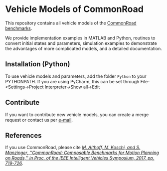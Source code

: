# Vehicle Models of CommonRoad

This repository contains all vehicle models of the [CommonRoad benchmarks](https://commonroad.in.tum.de/). 

We provide implementation examples in MATLAB and Python, routines to convert initial states and parameters, simulation examples to demonstrate the advantages of more complicated models, and a detailed documentation.

## Installation (Python)

To use vehicle models and parameters, add the folder `Python` to your PYTHONPATH. If you are using PyCharm, this can be set through File->Settings->Project Interpreter->Show all->Edit


## Contribute

If you want to contribute new vehicle models, you can create a merge request or contact us per [e-mail](mailto:commonroad-i06@in.tum.de).

## References

If you use CommonRoad, please cite *[M. Althoff, M. Koschi, and S. Manzinger, ''CommonRoad: Composable Benchmarks for Motion Planning on Roads,'' in Proc. of the IEEE Intelligent Vehicles Symposium, 2017, pp. 719-726](http://mediatum.ub.tum.de/doc/1379638/776321.pdf)*.